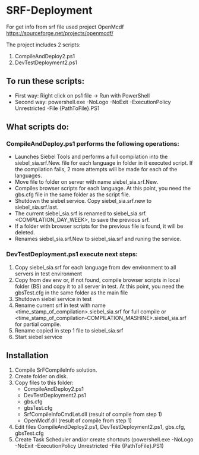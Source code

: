 # SRF-Deployment
For get info from srf file used project OpenMcdf https://sourceforge.net/projects/openmcdf/ 

The project includes 2 scripts:
1. CompileAndDeploy2.ps1
1. DevTestDeployment2.ps1

## To run these scripts:
+ First way: Right click on ps1 file -> Run with PowerShell
+ Second way: powershell.exe -NoLogo -NoExit -ExecutionPolicy Unrestricted -File {PathToFile}.PS1

## What scripts do:
### CompileAndDeploy.ps1 performs the following operations:
- Launches Siebel Tools and performs a full compilation into the siebel_sia.srf.New.<LANG> file for each language in folder in it executed script. If the compilation fails, 2 more attempts will be made for each of the languages.
- Move file to folder on server with name siebel_sia.srf.New.
- Compiles browser scripts for each language. At this point, you need the gbs.cfg file in the same folder as the script file.
- Shutdown the siebel service. Copy siebel_sia.srf.new to siebel_sia.srf.last.
- The current siebel_sia.srf is renamed to siebel_sia.srf.<COMPILATION_DAY_WEEK>, to save the previous srf.
- If a folder with browser scripts for the previous file is found, it will be deleted.  
- Renames siebel_sia.srf.New to siebel_sia.srf and runing the service.


### DevTestDeployment.ps1 execute next steps:
1. Copy siebel_sia.srf for each language from dev environment to all servers in test environment
2. Copy from dev env or, if not found, compile browser scripts in local folder (BS) and copy it to all server in test. At this point, you need the gbsTest.cfg in the same folder as the main file
3. Shutdown siebel service in test
4. Rename current srf in test with name <time_stamp_of_compilation>.siebel_sia.srf for full compile or <time_stamp_of_compilation-COMPILATION_MASHINE>.siebel_sia.srf for partial compile.
5. Rename copied in step 1 file to siebel_sia.srf
6. Start siebel service

## Installation
1. Compile SrFCompileInfo solution.
2. Create folder on disk. 
3. Copy files to this folder:
    - CompileAndDeploy2.ps1
    - DevTestDeployment2.ps1
    - gbs.cfg
    - gbsTest.cfg
    - SrfCompileInfoCmdLet.dll (result of compile from step 1)
    - OpenMcdf.dll (result of compile from step 1)
 4. Edit files CompileAndDeploy2.ps1, DevTestDeployment2.ps1, gbs.cfg, gbsTest.cfg
 5. Create Task Scheduler and/or create shortcuts (powershell.exe -NoLogo -NoExit -ExecutionPolicy Unrestricted -File {PathToFile}.PS1)
